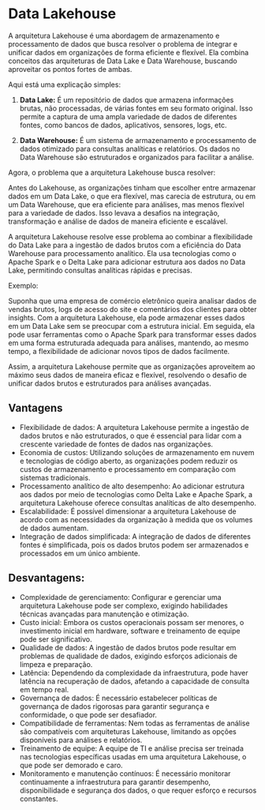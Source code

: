 # Data Lakehouse

A arquitetura Lakehouse é uma abordagem de armazenamento e processamento de dados que busca resolver o problema de integrar e unificar dados em organizações de forma eficiente e flexível. Ela combina conceitos das arquiteturas de Data Lake e Data Warehouse, buscando aproveitar os pontos fortes de ambas.

Aqui está uma explicação simples:

1. **Data Lake:** É um repositório de dados que armazena informações brutas, não processadas, de várias fontes em seu formato original. Isso permite a captura de uma ampla variedade de dados de diferentes fontes, como bancos de dados, aplicativos, sensores, logs, etc.

2. **Data Warehouse:** É um sistema de armazenamento e processamento de dados otimizado para consultas analíticas e relatórios. Os dados no Data Warehouse são estruturados e organizados para facilitar a análise.

Agora, o problema que a arquitetura Lakehouse busca resolver:

Antes do Lakehouse, as organizações tinham que escolher entre armazenar dados em um Data Lake, o que era flexível, mas carecia de estrutura, ou em um Data Warehouse, que era eficiente para análises, mas menos flexível para a variedade de dados. Isso levava a desafios na integração, transformação e análise de dados de maneira eficiente e escalável.

A arquitetura Lakehouse resolve esse problema ao combinar a flexibilidade do Data Lake para a ingestão de dados brutos com a eficiência do Data Warehouse para processamento analítico. Ela usa tecnologias como o Apache Spark e o Delta Lake para adicionar estrutura aos dados no Data Lake, permitindo consultas analíticas rápidas e precisas.

Exemplo:

Suponha que uma empresa de comércio eletrônico queira analisar dados de vendas brutos, logs de acesso do site e comentários dos clientes para obter insights. Com a arquitetura Lakehouse, ela pode armazenar esses dados em um Data Lake sem se preocupar com a estrutura inicial. Em seguida, ela pode usar ferramentas como o Apache Spark para transformar esses dados em uma forma estruturada adequada para análises, mantendo, ao mesmo tempo, a flexibilidade de adicionar novos tipos de dados facilmente.

Assim, a arquitetura Lakehouse permite que as organizações aproveitem ao máximo seus dados de maneira eficaz e flexível, resolvendo o desafio de unificar dados brutos e estruturados para análises avançadas.

## Vantagens
  - Flexibilidade de dados: A arquitetura Lakehouse permite a ingestão de dados brutos e não estruturados, o que é essencial para lidar com a crescente variedade de fontes de dados nas organizações.
  - Economia de custos: Utilizando soluções de armazenamento em nuvem e tecnologias de código aberto, as organizações podem reduzir os custos de armazenamento e processamento em comparação com sistemas tradicionais.
  - Processamento analítico de alto desempenho: Ao adicionar estrutura aos dados por meio de tecnologias como Delta Lake e Apache Spark, a arquitetura Lakehouse oferece consultas analíticas de alto desempenho.
  - Escalabilidade: É possível dimensionar a arquitetura Lakehouse de acordo com as necessidades da organização à medida que os volumes de dados aumentam.
  - Integração de dados simplificada: A integração de dados de diferentes fontes é simplificada, pois os dados brutos podem ser armazenados e processados em um único ambiente.

## Desvantagens:
  - Complexidade de gerenciamento: Configurar e gerenciar uma arquitetura Lakehouse pode ser complexo, exigindo habilidades técnicas avançadas para manutenção e otimização.
  - Custo inicial: Embora os custos operacionais possam ser menores, o investimento inicial em hardware, software e treinamento de equipe pode ser significativo.
  - Qualidade de dados: A ingestão de dados brutos pode resultar em problemas de qualidade de dados, exigindo esforços adicionais de limpeza e preparação.
  - Latência: Dependendo da complexidade da infraestrutura, pode haver latência na recuperação de dados, afetando a capacidade de consulta em tempo real.
  - Governança de dados: É necessário estabelecer políticas de governança de dados rigorosas para garantir segurança e conformidade, o que pode ser desafiador.
  - Compatibilidade de ferramentas: Nem todas as ferramentas de análise são compatíveis com arquiteturas Lakehouse, limitando as opções disponíveis para análises e relatórios.
  - Treinamento de equipe: A equipe de TI e análise precisa ser treinada nas tecnologias específicas usadas em uma arquitetura Lakehouse, o que pode ser demorado e caro.
  - Monitoramento e manutenção contínuos: É necessário monitorar continuamente a infraestrutura para garantir desempenho, disponibilidade e segurança dos dados, o que requer esforço e recursos constantes.
